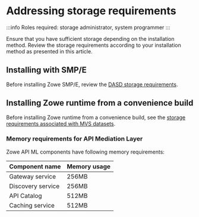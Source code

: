 # Addressing storage requirements 

:::info Roles required: storage administrator, system programmer
:::

Ensure that you have sufficient storage depending on the installation method. Review the storage requirements according to your installation method as presented in this article. 

## Installing with SMP/E

Before installing Zowe SMP/E, review the [DASD storage requirements](../user-guide/install-zowe-smpe/#dasd-storage-requirements).

## Installing Zowe runtime from a convenience build

Before installing Zowe runtime from a convenience build, see the [storage requirements associated with MVS datasets](../user-guide/install-zowe-zos-convenience-build/#step-5-install-the-mvs-data-sets). 

### Memory requirements for API Mediation Layer

Zowe API ML components have following memory requirements:

Component name | Memory usage
---|---
Gateway service | 256MB
Discovery service | 256MB
API Catalog | 512MB
Caching service | 512MB

